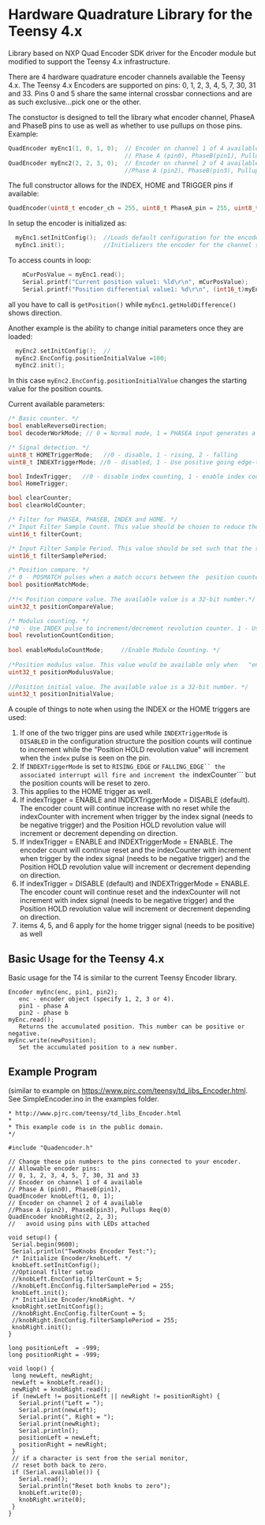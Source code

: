 # Hardware Quadrature Library for the Teensy 4.x
Library based on NXP Quad Encoder SDK driver for the Encoder module but modified to support the Teensy 4.x infrastructure.

There are 4 hardware quadrature encoder channels available the Teensy 4.x.  The Teensy 4.x Encoders are supported on pins: 0, 1, 2, 3, 4, 5, 7, 30, 31 and 33. Pins 0 and 5 share the same internal crossbar connections and are as such exclusive...pick one or the other.

The constuctor is designed to tell the library what encoder channel, PhaseA and PhaseB pins to use as well as whether to use pullups on those pins.  Example:
```c++
QuadEncoder myEnc1(1, 0, 1, 0);  // Encoder on channel 1 of 4 available
                                 // Phase A (pin0), PhaseB(pin1), Pullups Req(0)
QuadEncoder myEnc2(2, 2, 3, 0);  // Encoder on channel 2 of 4 available
                                 //Phase A (pin2), PhaseB(pin3), Pullups Req(0)
```
The full constructor allows for the INDEX, HOME and TRIGGER pins if available:
```c++
QuadEncoder(uint8_t encoder_ch = 255, uint8_t PhaseA_pin = 255, uint8_t PhaseB_pin = 255, uint8_t pin_pus = 0, uint8_t index_pin = 255, uint8_t home_pin = 255, uint8_t trigger_pin = 255);
```

In setup the encoder is initialized as:
```c++
  myEnc1.setInitConfig();  //Loads default configuration for the encoder channel
  myEnc1.init();           //Initializers the encoder for the channel selected
 ```
To access counts in loop:
```c++ 
    mCurPosValue = myEnc1.read();
    Serial.printf("Current position value1: %ld\r\n", mCurPosValue);
    Serial.printf("Position differential value1: %d\r\n", (int16_t)myEnc1.getHoldDifference());
``` 
all you have to call is ```getPosition()``` while ```myEnc1.getHoldDifference()``` shows direction.

Another example is the ability to change initial parameters once they are loaded:
```c++
  myEnc2.setInitConfig();  //
  myEnc2.EncConfig.positionInitialValue =100;
  myEnc2.init();
  ```
In this case ```myEnc2.EncConfig.positionInitialValue``` changes the starting value for the position counts.

Current available parameters:
```c++
/* Basic counter. */
bool enableReverseDirection;
bool decoderWorkMode; // 0 = Normal mode, 1 = PHASEA input generates a count signal while PHASEB input control the direction. 

/* Signal detection. */
uint8_t HOMETriggerMode;   //0 - disable, 1 - rising, 2 - falling
uint8_t INDEXTriggerMode; //0 - disabled, 1 - Use positive going edge-to-trigger initialization of position counters!, 2 - use falling

bool IndexTrigger;   //0 - disable index counting, 1 - enable index counting
bool HomeTrigger;    

bool clearCounter;  
bool clearHoldCounter; 

/* Filter for PHASEA, PHASEB, INDEX and HOME. */
/* Input Filter Sample Count. This value should be chosen to reduce the probability of noisy samples causing an incorrect transition to be recognized. The value represent the number of consecutive samples that must agree prior to the input filter accepting an  input transition. A value of 0x0 represents 3 samples. A value of 0x7 represents 10 samples. The Available range is 0 - 7. */
uint16_t filterCount; 

/* Input Filter Sample Period. This value should be set such that the sampling period is larger than the period of the expected noise. This value represents the sampling period (in IPBus clock cycles) of the decoder input signals.	The available range is 0 - 255. */
uint16_t filterSamplePeriod; 

/* Position compare. */
/* 0 - POSMATCH pulses when a match occurs between the	position counters (POS) and the compare value (COMP). 1 - POSMATCH pulses when any position counter register is read. */
bool positionMatchMode;
		
/*!< Position compare value. The available value is a 32-bit number.*/
uint32_t positionCompareValue;   

/* Modulus counting. */
/*0 - Use INDEX pulse to increment/decrement revolution counter. 1 - Use modulus counting roll-over/under to increment/decrement revolution counter. */ 
bool revolutionCountCondition; 	
								
bool enableModuloCountMode;     //Enable Modulo Counting. */
		
/*Position modulus value. This value would be available only when	"enableModuloCountMode" = true. The available value is a 32-bit number. */
uint32_t positionModulusValue;  
		
//Position initial value. The available value is a 32-bit number. */
uint32_t positionInitialValue; 
   ```
   
A couple of things to note when using the INDEX or the HOME triggers are used:

1. If one of the two trigger pins are used while ```INDEXTriggerMode``` is ```DISABLED``` in the configuration structure the position counts will continue to increment while the "Position HOLD revolution value" will increment when the ```index``` pulse is seen on the pin.
2. If ```INDEXTriggerMode``` is set to ```RISING_EDGE``` or ```FALLING_EDGE`` the associated interrupt will fire and increment the ```indexCounter``` but the position counts will be reset to zero.
3. This applies to the HOME trigger as well.
4. If indexTrigger = ENABLE and INDEXTriggerMode = DISABLE (default).  The encoder count will continue increase with no reset while the indexCounter with increment when trigger by the index signal (needs to be negative trigger) and the Position HOLD revolution value will increment or decrement depending on direction.
5. If indexTrigger = ENABLE and INDEXTriggerMode = ENABLE.  The encoder count will continue reset and the indexCounter with increment when trigger by the index signal (needs to be negative trigger) and the Position HOLD revolution value will increment or decrement depending on direction.
6. If indexTrigger = DISABLE (default) and INDEXTriggerMode = ENABLE. The encoder count will continue reset and the indexCounter will not increment with index signal (needs to be negative trigger) and the Position HOLD revolution value will increment or decrement depending on direction.
7. items 4, 5, and 6 apply for the home trigger signal (needs to be positive) as well

## Basic Usage for the Teensy 4.x
Basic usage for the T4 is similar to the current Teensy Encoder library.

```
Encoder myEnc(enc, pin1, pin2); 
   enc - encoder object (specify 1, 2, 3 or 4).
   pin1 - phase A
   pin2 - phase b
myEnc.read();
   Returns the accumulated position. This number can be positive or negative. 
myEnc.write(newPosition);
   Set the accumulated position to a new number. 
 ```
## Example Program 
(similar to example on https://www.pjrc.com/teensy/td_libs_Encoder.html. See SimpleEncoder.ino in the examples folder.
 ```/* Teensy 4 H/S Encoder Library - TwoKnobs Example
 * http://www.pjrc.com/teensy/td_libs_Encoder.html
 *
 * This example code is in the public domain.
 */

 #include "Quadencoder.h"

// Change these pin numbers to the pins connected to your encoder.
// Allowable encoder pins:
// 0, 1, 2, 3, 4, 5, 7, 30, 31 and 33
// Encoder on channel 1 of 4 available
// Phase A (pin0), PhaseB(pin1), 
QuadEncoder knobLeft(1, 0, 1);
// Encoder on channel 2 of 4 available
//Phase A (pin2), PhaseB(pin3), Pullups Req(0)
QuadEncoder knobRight(2, 2, 3);
//   avoid using pins with LEDs attached

void setup() {
  Serial.begin(9600);
  Serial.println("TwoKnobs Encoder Test:");
  /* Initialize Encoder/knobLeft. */
  knobLeft.setInitConfig();
  //Optional filter setup
  //knobLeft.EncConfig.filterCount = 5;
  //knobLeft.EncConfig.filterSamplePeriod = 255;
  knobLeft.init();
  /* Initialize Encoder/knobRight. */
  knobRight.setInitConfig();
  //knobRight.EncConfig.filterCount = 5;
  //knobRight.EncConfig.filterSamplePeriod = 255;
  knobRight.init();
}

long positionLeft  = -999;
long positionRight = -999;

void loop() {
  long newLeft, newRight;
  newLeft = knobLeft.read();
  newRight = knobRight.read();
  if (newLeft != positionLeft || newRight != positionRight) {
    Serial.print("Left = ");
    Serial.print(newLeft);
    Serial.print(", Right = ");
    Serial.print(newRight);
    Serial.println();
    positionLeft = newLeft;
    positionRight = newRight;
  }
  // if a character is sent from the serial monitor,
  // reset both back to zero.
  if (Serial.available()) {
    Serial.read();
    Serial.println("Reset both knobs to zero");
    knobLeft.write(0);
    knobRight.write(0);
  }
}
```
